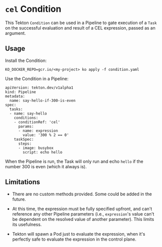 # `cel` Condition

This Tekton `Condition` can be used in a Pipeline to gate execution of a `Task`
on the successful evaluation and result of a CEL expression, passed as an argument.

## Usage

Install the Condition:

```
KO_DOCKER_REPO=gcr.io/<my-project> ko apply -f condition.yaml
```

Use the Condition in a Pipeline:

```
apiVersion: tekton.dev/v1alpha1
kind: Pipeline
metadata:
  name: say-hello-if-300-is-even
spec:
  tasks:
  - name: say-hello
    conditions:
    - conditionRef: 'cel'
      params:
      - name: expression
        value: '300 % 2 == 0'
    taskSpec:
      steps:
      - image: busybox
        script: echo hello
```

When the Pipeline is run, the Task will only run and echo `hello` if the number
300 is even (which it always is).

## Limitations

* There are no custom methods provided. Some could be added in the future.

* At this time, the expression must be fully specified upfront, and can't
  reference any other Pipeline parameters (i.e., `expression`'s value can't be
  dependent on the resolved value of another parameter). This limits its
  usefulness.

* Tekton will spawn a Pod just to evaluate the expression, when it's perfectly
  safe to evaluate the expression in the control plane.
